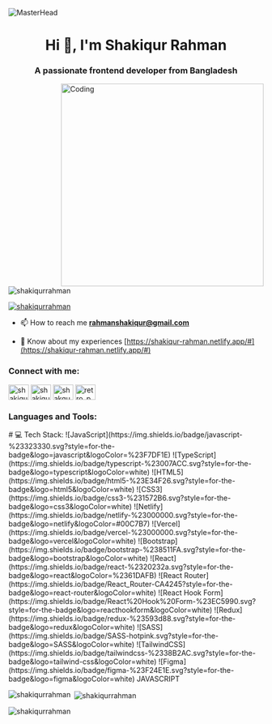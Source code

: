 ![MasterHead](https://infozla.com/wp-content/uploads/2022/12/61be16afc2df9.jpg)
<h1 align="center">Hi 👋, I'm Shakiqur Rahman</h1>
<h3 align="center">A passionate frontend developer from Bangladesh</h3>
<img align="right" alt="Coding" width="400" src="https://i.pinimg.com/originals/e1/a7/81/e1a781c2cfc49e4f02cc72293e853b05.gif">

<p align="left"> <img src="https://komarev.com/ghpvc/?username=shakiqurrahman&label=Profile%20views&color=0e75b6&style=flat" alt="shakiqurrahman" /> </p>

<p align="left"> <a href="https://twitter.com/shakiqurrahman" target="blank"><img src="https://img.shields.io/twitter/follow/shakiqurrahman?logo=twitter&style=for-the-badge" alt="shakiqurrahman" /></a> </p>

- 📫 How to reach me **rahmanshakiqur@gmail.com**

- 📄 Know about my experiences [https://shakiqur-rahman.netlify.app/#](https://shakiqur-rahman.netlify.app/#)

<h3 align="left">Connect with me:</h3>
<p align="left">
<a href="https://twitter.com/shakiqurrahman" target="blank"><img align="center" src="https://raw.githubusercontent.com/rahuldkjain/github-profile-readme-generator/master/src/images/icons/Social/twitter.svg" alt="shakiqurrahman" height="30" width="40" /></a>
<a href="https://linkedin.com/in/shakiqurrahman/" target="blank"><img align="center" src="https://raw.githubusercontent.com/rahuldkjain/github-profile-readme-generator/master/src/images/icons/Social/linked-in-alt.svg" alt="shakiqurrahman/" height="30" width="40" /></a>
<a href="https://fb.com/shakqur.rahmankayum" target="blank"><img align="center" src="https://raw.githubusercontent.com/rahuldkjain/github-profile-readme-generator/master/src/images/icons/Social/facebook.svg" alt="shakqur.rahmankayum" height="30" width="40" /></a>
<a href="https://instagram.com/retro_phile__/" target="blank"><img align="center" src="https://raw.githubusercontent.com/rahuldkjain/github-profile-readme-generator/master/src/images/icons/Social/instagram.svg" alt="retro_phile__/" height="30" width="40" /></a>
</p>

<h3 align="left">Languages and Tools:</h3>
# 💻 Tech Stack:
![JavaScript](https://img.shields.io/badge/javascript-%23323330.svg?style=for-the-badge&logo=javascript&logoColor=%23F7DF1E) ![TypeScript](https://img.shields.io/badge/typescript-%23007ACC.svg?style=for-the-badge&logo=typescript&logoColor=white) ![HTML5](https://img.shields.io/badge/html5-%23E34F26.svg?style=for-the-badge&logo=html5&logoColor=white) ![CSS3](https://img.shields.io/badge/css3-%231572B6.svg?style=for-the-badge&logo=css3&logoColor=white) ![Netlify](https://img.shields.io/badge/netlify-%23000000.svg?style=for-the-badge&logo=netlify&logoColor=#00C7B7) ![Vercel](https://img.shields.io/badge/vercel-%23000000.svg?style=for-the-badge&logo=vercel&logoColor=white) ![Bootstrap](https://img.shields.io/badge/bootstrap-%238511FA.svg?style=for-the-badge&logo=bootstrap&logoColor=white) ![React](https://img.shields.io/badge/react-%2320232a.svg?style=for-the-badge&logo=react&logoColor=%2361DAFB) ![React Router](https://img.shields.io/badge/React_Router-CA4245?style=for-the-badge&logo=react-router&logoColor=white) ![React Hook Form](https://img.shields.io/badge/React%20Hook%20Form-%23EC5990.svg?style=for-the-badge&logo=reacthookform&logoColor=white) ![Redux](https://img.shields.io/badge/redux-%23593d88.svg?style=for-the-badge&logo=redux&logoColor=white) ![SASS](https://img.shields.io/badge/SASS-hotpink.svg?style=for-the-badge&logo=SASS&logoColor=white) ![TailwindCSS](https://img.shields.io/badge/tailwindcss-%2338B2AC.svg?style=for-the-badge&logo=tailwind-css&logoColor=white) ![Figma](https://img.shields.io/badge/figma-%23F24E1E.svg?style=for-the-badge&logo=figma&logoColor=white)
JAVASCRIPT

<p><img align="left" src="https://github-readme-stats.vercel.app/api/top-langs?username=shakiqurrahman&show_icons=true&locale=en&layout=compact" alt="shakiqurrahman" /></p>

<p>&nbsp;<img align="center" src="https://github-readme-stats.vercel.app/api?username=shakiqurrahman&show_icons=true&locale=en" alt="shakiqurrahman" /></p>

<p><img align="center" src="https://github-readme-streak-stats.herokuapp.com/?user=shakiqurrahman&" alt="shakiqurrahman" /></p>
